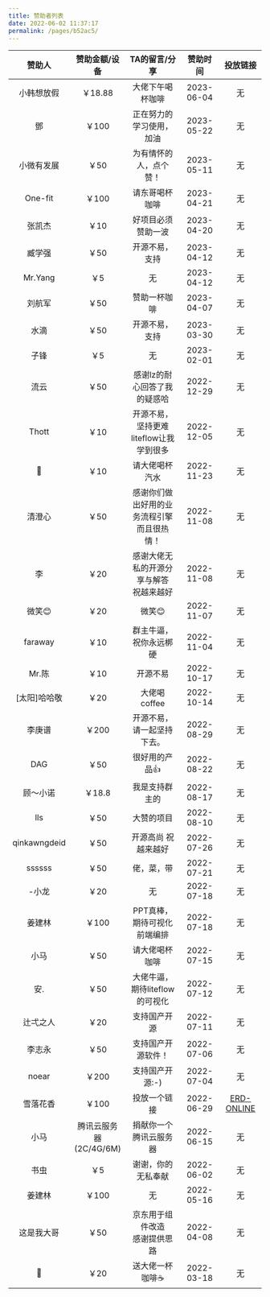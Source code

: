 ```yaml
---
title: 赞助者列表
date: 2022-06-02 11:37:17
permalink: /pages/b52ac5/
---
```




|     赞助人      |       赞助金额/设备        |         TA的留言/分享          |  赞助时间  |                   投放链接                    |
|:------------:| :------------------------: |:-------------------------:| :--------: | :-------------------------------------------: |
| 小韩想放假 | ￥18.88 | 大佬下午喝杯咖啡 | 2023-06-04 | 无 |
| 鄧 | ￥100 | 正在努力的学习使用，加油 | 2023-05-22 | 无 |
| 小微有发展 | ￥50 | 为有情怀的人，点个赞！ | 2023-05-11 | 无 |
| One-fit | ￥100 | 请东哥喝杯咖啡 | 2023-04-21 | 无 |
| 张凯杰 | ￥10 | 好项目必须赞助一波 | 2023-04-20 | 无 |
| 臧学强 | ￥50 | 开源不易，支持 | 2023-04-12 | 无 |
| Mr.Yang | ￥5 | 无 | 2023-04-12 | 无 |
| 刘航军 | ￥50 | 赞助一杯咖啡 | 2023-04-07 | 无 |
| 水滴 | ￥50 | 开源不易，支持 | 2023-03-30 | 无 |
| 子锋 | ￥5 | 无 | 2023-02-01 | 无 |
| 流云 | ￥50 | 感谢lz的耐心回答了我的疑惑哈 | 2022-12-29 | 无 |
|    Thott     | ￥10 | 开源不易，坚持更难<br>liteflow让我学到很多 | 2022-12-05 | 无 |
|      🍦      | ￥10 | 请大佬喝杯汽水 | 2022-11-23 | 无 |
|     清澄心      |            ￥50            | 感谢你们做出好用的业务流程引擎<br>而且很热情！ | 2022-11-08 |                      无                       |
|      李       |            ￥20            |   感谢大佬无私的开源分享与解答<br>祝越来越好    | 2022-11-08 |                      无                       |
|     微笑😊     |            ￥20            |           微笑😊            | 2022-11-07 |                      无                       |
|   faraway    |            ￥10            |        群主牛逼，祝你永远梆硬        | 2022-11-04 |                      无                       |
|     Mr.陈     |            ￥10            |           开源不易            | 2022-10-17 |                      无                       |
|   [太阳]哈哈敬    |            ￥20            |         大佬喝coffee         | 2022-10-14 |                      无                       |
|     李庚谱      |           ￥200            |       开源不易，请一起坚持下去。       | 2022-08-29 |                      无                       |
|     DAG      |            ￥50            |         很好用的产品👍          | 2022-08-22 |                      无                       |
|     顾～小诺     |           ￥18.8           |          我是支持群主的          | 2022-08-17 |                      无                       |
|     lls      |            ￥50            |           大赞的项目           | 2022-08-10 |                      无                       |
| qinkawngdeid |            ￥50            |        开源高尚 祝越来越好         | 2022-07-26 |                      无                       |
|    ssssss    |            ￥50            |           佬，菜，带           | 2022-07-21 |                      无                       |
|     -小龙      |            ￥20            |             无             | 2022-07-18 |                      无                       |
|     姜建林      |           ￥100            |      PPT真棒，期待可视化前端编排      | 2022-07-18 |                      无                       |
|      小马      |            ￥50            |          请大佬喝杯咖啡          | 2022-07-15 |                      无                       |
|      安.      |            ￥50            |    大佬牛逼，期待liteflow的可视化    | 2022-07-12 |                      无                       |
|     辻弌之人     |            ￥20            |          支持国产开源           | 2022-07-11 |                      无                       |
|     李志永      |            ￥50            |         支持国产开源软件！         | 2022-07-06 |                      无                       |
|    noear     |           ￥200            |         支持国产开源:-)         | 2022-07-04 |                      无                       |
|     雪落花香     |           ￥100            |          投放一个链接           | 2022-06-29 | [ERD-ONLINE](https://portal.zerocode.net.cn/) |
|      小马      | 腾讯云服务器<br>(2C/4G/6M) |        捐献你一个腾讯云服务器        | 2022-06-15 |                      无                       |
|      书虫      |            ￥5             |         谢谢，你的无私奉献         | 2022-06-02 |                      无                       |
|     姜建林      |           ￥100            |             无             | 2022-05-16 |                      无                       |
|    这是我大哥     |            ￥50            |    京东用于组件改造<br>感谢提供思路     | 2022-04-08 |                      无                       |
|      🎱      |            ￥20            |         送大佬一杯咖啡☕️         | 2022-03-18 |                      无                       |



